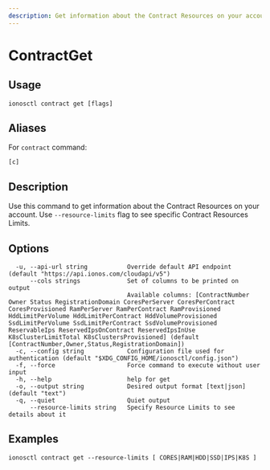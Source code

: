 ```yaml
---
description: Get information about the Contract Resources on your account
---
```


# ContractGet

## Usage

```text
ionosctl contract get [flags]
```

## Aliases

For `contract` command:
```text
[c]
```

## Description

Use this command to get information about the Contract Resources on your account. Use `--resource-limits` flag to see specific Contract Resources Limits.

## Options

```text
  -u, --api-url string           Override default API endpoint (default "https://api.ionos.com/cloudapi/v5")
      --cols strings             Set of columns to be printed on output 
                                 Available columns: [ContractNumber Owner Status RegistrationDomain CoresPerServer CoresPerContract CoresProvisioned RamPerServer RamPerContract RamProvisioned HddLimitPerVolume HddLimitPerContract HddVolumeProvisioned SsdLimitPerVolume SsdLimitPerContract SsdVolumeProvisioned ReservableIps ReservedIpsOnContract ReservedIpsInUse K8sClusterLimitTotal K8sClustersProvisioned] (default [ContractNumber,Owner,Status,RegistrationDomain])
  -c, --config string            Configuration file used for authentication (default "$XDG_CONFIG_HOME/ionosctl/config.json")
  -f, --force                    Force command to execute without user input
  -h, --help                     help for get
  -o, --output string            Desired output format [text|json] (default "text")
  -q, --quiet                    Quiet output
      --resource-limits string   Specify Resource Limits to see details about it
```

## Examples

```text
ionosctl contract get --resource-limits [ CORES|RAM|HDD|SSD|IPS|K8S ]
```

